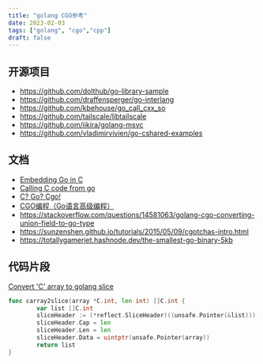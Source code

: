 ```yaml
---
title: "golang CGO参考"
date: 2023-02-03
tags: ["golang", "cgo","cpp"]
draft: false
---
```


## 开源项目

- https://github.com/dolthub/go-library-sample
- https://github.com/draffensperger/go-interlang
- https://github.com/kbehouse/go_call_cxx_so
- https://github.com/tailscale/libtailscale
- https://github.com/iikira/golang-msvc
- https://github.com/vladimirvivien/go-cshared-examples

## 文档
- [Embedding Go in C](https://www.dolthub.com/blog/2023-02-01-embedding-go-in-c/)
- [Calling C code from go](https://karthikkaranth.me/blog/calling-c-code-from-go/)
- [C? Go? Cgo!](https://go.dev/blog/cgo)
- [CGO编程（Go语言高级编程）](https://chai2010.cn/advanced-go-programming-book/ch2-cgo/index.html)
- https://stackoverflow.com/questions/14581063/golang-cgo-converting-union-field-to-go-type
- https://sunzenshen.github.io/tutorials/2015/05/09/cgotchas-intro.html
- https://totallygamerjet.hashnode.dev/the-smallest-go-binary-5kb
## 代码片段
[Convert 'C' array to golang slice](https://gist.github.com/nasitra/98bb59421be49a518c4a)
```go
func carray2slice(array *C.int, len int) []C.int {
        var list []C.int
        sliceHeader := (*reflect.SliceHeader)((unsafe.Pointer(&list)))
        sliceHeader.Cap = len
        sliceHeader.Len = len
        sliceHeader.Data = uintptr(unsafe.Pointer(array))
        return list
}
```